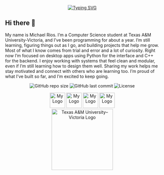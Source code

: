 <div align="center">
 <a href="https://git.io/typing-svg"><img src="https://readme-typing-svg.demolab.com?font=Pacifico&pause=1000&color=21A910&width=435&lines=Welcome+to+KingNeoIV's+Laboratory" alt="Typing SVG" />
 </a>
</div>

## Hi there 👋

<p>
  My name is Michael Rios. I’m a Computer Science student at Texas A&M University-Victoria, and I’ve been programming for about a year. I’m still learning,
  figuring things out as I go, and building projects that help me grow. Most of what I know comes from trial and error and a lot of curiosity.
  Right now I’m focused on desktop apps using Python for the interface and C++ for the backend. I enjoy working with systems that feel clean and modular, 
  even if I’m still learning how to design them well. Sharing my work helps me stay motivated and connect with others who are learning too. 
  I’m proud of what I’ve built so far, and I’m excited to keep going.

</p>

<div align="center">

  ![GitHub repo size](https://img.shields.io/github/repo-size/KingNeoIV/MultiGame)
  ![GitHub last commit](https://img.shields.io/github/last-commit/KingNeoIV/MultiGame)
  ![License](https://img.shields.io/github/license/KingNeoIV/MultiGame)
 
</div>

<div align="center">
 
 <img src="https://img.icons8.com/?size=100&id=mciovJOS9Auv&format=png&color=000000" alt="My Logo" width="50"/>
 <img src="https://img.icons8.com/?size=100&id=6DuoGHb03MQm&format=png&color=000000" alt="My Logo" width="50"/>
 <img src="https://img.icons8.com/?size=100&id=UFF3hmipmJ2V&format=png&color=000000" alt="My Logo" width="50"/>
 <img src="https://img.icons8.com/?size=100&id=9OGIyU8hrxW5&format=png&color=000000" alt="My Logo" width="50"/>

</div>

<div align="center">

 <img src="https://github.com/KingNeoIV/KingNeoIV/blob/main/assets/tamu-victoria-logo.png" width="200" alt="Texas A&M University–Victoria Logo">
 
</div>



<!--
**KingNeoIV/KingNeoIV** is a ✨ _special_ ✨ repository because its `README.md` (this file) appears on your GitHub profile.

Here are some ideas to get you started:

- 🔭 I’m currently working on ...
- 🌱 I’m currently learning ...
- 👯 I’m looking to collaborate on ...
- 🤔 I’m looking for help with ...
- 💬 Ask me about ...
- 📫 How to reach me: ...
- 😄 Pronouns: ...
- ⚡ Fun fact: ...
-->
